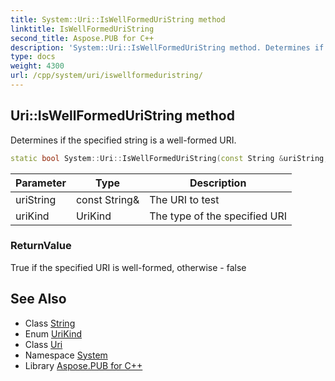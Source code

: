 ```yaml
---
title: System::Uri::IsWellFormedUriString method
linktitle: IsWellFormedUriString
second_title: Aspose.PUB for C++
description: 'System::Uri::IsWellFormedUriString method. Determines if the specified string is a well-formed URI in C++.'
type: docs
weight: 4300
url: /cpp/system/uri/iswellformeduristring/
---
```

## Uri::IsWellFormedUriString method


Determines if the specified string is a well-formed URI.

```cpp
static bool System::Uri::IsWellFormedUriString(const String &uriString, UriKind uriKind)
```


| Parameter | Type | Description |
| --- | --- | --- |
| uriString | const String\& | The URI to test |
| uriKind | UriKind | The type of the specified URI |

### ReturnValue

True if the specified URI is well-formed, otherwise - false

## See Also

* Class [String](../../string/)
* Enum [UriKind](../../urikind/)
* Class [Uri](../)
* Namespace [System](../../)
* Library [Aspose.PUB for C++](../../../)
